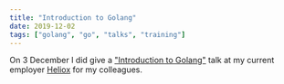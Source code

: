 ```yaml
---
title: "Introduction to Golang"
date: 2019-12-02
tags: ["golang", "go", "talks", "training"]
---
```


On 3 December I did give a ["Introduction to Golang"](/talks/introduction-to-golang.html) talk at my current employer [Heliox](https://heliox.nl) for my colleagues.
